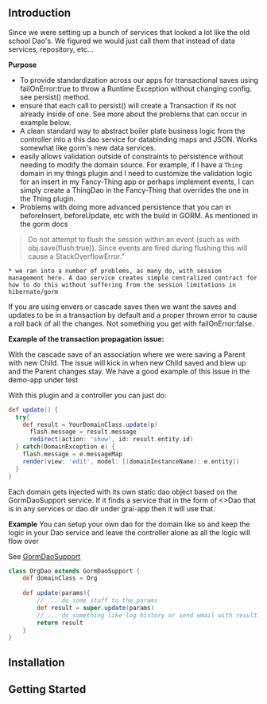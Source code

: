 ## Introduction

Since we were setting up a bunch of services that looked a lot like the old school Dao's. We figured we would just call them that instead of data services, repository, etc...

**Purpose**

* To provide standardization across our apps for transactional saves using failOnError:true to throw a Runtime Exception without changing config. see persist() method.
* ensure that each call to persist() will create a Transaction if its not already inside of one. See more about the problems that can occur in example below.
* A clean standard way to abstract boiler plate business logic from the controller into a this dao service for databinding maps and JSON. Works somewhat like gorm's new data services. 
* easily allows validation outside of constraints to persistence without needing to modify the domain source. For example, if I have a `Thing` domain in my things plugin and I need to customize the validation logic for an insert in my Fancy-Thing app or perhaps implement events, I can simply create a ThingDao in the Fancy-Thing that overrides the one in the Thing plugin. 
* Problems with doing more advanced persistence that you can in beforeInsert, beforeUpdate, etc with the build in GORM. As mentioned in the gorm docs
> Do not attempt to flush the session within an event (such as with obj.save(flush:true)). Since events are fired during flushing this will cause a StackOverflowError."

    * we ran into a number of problems, as many do, with session management here. A dao service creates simple centralized contract for how to do this without suffering from the session limitations in hibernate/gorm

If you are using envers or cascade saves then we want the saves and updates to be in a transaction by default and a proper thrown error to cause a roll back of all the changes. Not something you get with failOnError:false.

**Example of the transaction propagation issue:**

With the cascade save of an association where we were saving a Parent with new Child. The issue will kick in when new Child saved and blew up and the Parent changes stay. We have a good example of this issue in the demo-app under test

With this plugin and a controller you can just do:

```groovy
def update() {
  try{
    def result = YourDomainClass.update(p)
      flash.message = result.message
      redirect(action: 'show', id: result.entity.id)
  } catch(DomainException e) {
    flash.message = e.messageMap
    render(view: 'edit', model: [(domainInstanceName): e.entity])
  }
}
```
    
Each domain gets injected with its own static dao object based on the GormDaoSupport service. If it finds a service that in the form of <<Domain Name>>Dao that is in any services or dao dir under grai-app then it will use that.

**Example** You can setup your own dao for the domain like so and keep the logic in your Dao service and leave the controller alone as all the logic will flow over

See [GormDaoSupport](https://github.com/yakworks/gorm-tools/blob/master/plugin/src/main/groovy/grails/plugin/dao/GormDaoSupport.groovy)

```groovy
class OrgDao extends GormDaoSupport {
    def domainClass = Org
    
    def update(params){
        // ... do some stuff to the params
        def result = super.update(params)
        // ... do something like log history or send email with result.entity which is the saved org
        return result
    }
}
```

## Installation

## Getting Started
